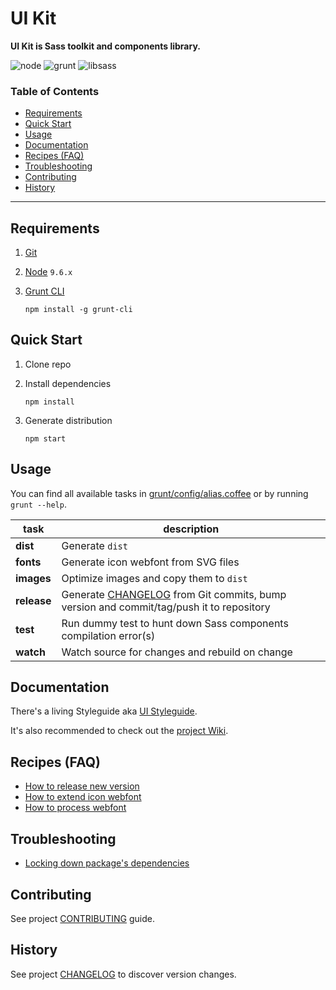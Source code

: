[contributing]:  CONTRIBUTING.md
[changelog]:     CHANGELOG.md
[styleguide]:    https://datasapiens-styleguide.netlify.com/



# UI Kit


__UI Kit is Sass toolkit and components library.__

![node](http://img.shields.io/badge/node-9.6.x-7FC100.svg?style=flat-square)
![grunt](http://img.shields.io/badge/grunt-1.0.x-E38800.svg?style=flat-square)
![libsass](http://img.shields.io/badge/libsass-4.7.x-C44C8D.svg?style=flat-square)


### Table of Contents

* [Requirements](#requirements)
* [Quick Start](#quick-start)
* [Usage](#usage)
* [Documentation](#documentation)
* [Recipes (FAQ)](#recipes-faq)
* [Troubleshooting](#troubleshooting)
* [Contributing](#contributing)
* [History](#history)

------


## Requirements

1. [Git](http://git-scm.com/downloads)  
1. [Node](https://nodejs.org/en/download/) `9.6.x`  
1. [Grunt CLI](http://gruntjs.com/getting-started)  

    ```
    npm install -g grunt-cli
    ```


## Quick Start

1. Clone repo  
1. Install dependencies  

    ```
    npm install
    ```
1. Generate distribution  

    ```
    npm start
    ```


## Usage

You can find all available tasks in [grunt/config/alias.coffee](grunt/config/aliases.coffee) or by running `grunt --help`.

| task            | description                                                                                              |
| --------------- | -------------------------------------------------------------------------------------------------------- |
| __dist__        | Generate `dist`                                                                                          |
| __fonts__       | Generate icon webfont from SVG files                                                                     |
| __images__      | Optimize images and copy them to `dist`                                                                  |
| __release__     | Generate [CHANGELOG][changelog] from Git commits, bump version and commit/tag/push it to repository      |
| __test__        | Run dummy test to hunt down Sass components compilation error(s)                                         |
| __watch__       | Watch source for changes and rebuild on change                                                           |


## Documentation

There's a living Styleguide aka [UI Styleguide][styleguide].

It's also recommended to check out the [project Wiki](../../wiki).


## Recipes (FAQ)

* [How to release new version](../../wiki/how-to-release-new-version)
* [How to extend icon webfont](../../wiki/how-to-extend-icon-webfont)
* [How to process webfont](../../wiki/how-to-process-webfont)



## Troubleshooting

* [Locking down package's dependencies](../../wiki/locking-down-packages-dependencies)



## Contributing

See project [CONTRIBUTING][contributing] guide.



## History

See project [CHANGELOG][changelog] to discover version changes.
